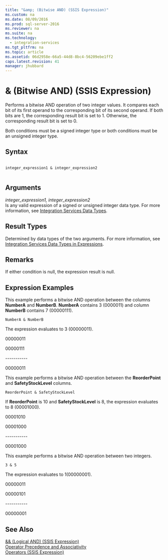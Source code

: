 ```yaml
---
title: "&amp; (Bitwise AND) (SSIS Expression)"
ms.custom: na
ms.date: 08/09/2016
ms.prod: sql-server-2016
ms.reviewer: na
ms.suite: na
ms.technology: 
  - integration-services
ms.tgt_pltfrm: na
ms.topic: article
ms.assetid: 06d2958e-66a5-44d8-8bc4-56209ebe1ff2
caps.latest.revision: 41
manager: jhubbard
---
```

# &amp; (Bitwise AND) (SSIS Expression)
Performs a bitwise AND operation of two integer values. It compares each bit of its first operand to the corresponding bit of its second operand. If both bits are 1, the corresponding result bit is set to 1. Otherwise, the corresponding result bit is set to 0.  
  
 Both conditions must be a signed integer type or both conditions must be an unsigned integer type.  
  
## Syntax  
  
```  
  
integer_expression1 & integer_expression2  
  
```  
  
## Arguments  
 *integer_expression1, integer_expression2*  
 Is any valid expression of a signed or unsigned integer data type. For more information, see [Integration Services Data Types](../../Topics/TopicNameNotContainA/Integration-Services-Data-Types.md).  
  
## Result Types  
 Determined by data types of the two arguments. For more information, see [Integration Services Data Types in Expressions](../../Topics/TopicNameNotContainA/Integration-Services-Data-Types-in-Expressions.md).  
  
## Remarks  
 If either condition is null, the expression result is null.  
  
## Expression Examples  
 This example performs a bitwise AND operation between the columns **NumberA** and **NumberB**. **NumberA** contains 3 (0000011) and column **NumberB** contains 7 (00000111).  
  
```  
NumberA & NumberB  
```  
  
 The expression evaluates to 3 (00000011).  
  
 00000011  
  
 00000111  
  
 ----------\-  
  
 00000011  
  
 This example performs a bitwise AND operation between the **ReorderPoint** and **SafetyStockLevel** columns.  
  
```  
ReorderPoint & SafetyStockLevel  
```  
  
 If **ReorderPoint** is 10 and **SafetyStockLevel** is 8, the expression evaluates to 8 (00001000).  
  
 00001010  
  
 00001000  
  
 ----------\-  
  
 00001000  
  
 This example performs a bitwise AND operation between two integers.  
  
```  
3 & 5   
```  
  
 The expression evaluates to 1(00000001).  
  
 00000011  
  
 00000101  
  
 ----------\-  
  
 00000001  
  
## See Also  
 [&& (Logical AND) (SSIS Expression)](../../Topics/TopicNameNotContainA/----Logical-AND---SSIS-Expression-.md)   
 [Operator Precedence and Associativity](../../Topics/TopicNameNotContainA/Operator-Precedence-and-Associativity.md)   
 [Operators (SSIS Expression)](../../Topics/TopicNameNotContainA/Operators--SSIS-Expression-.md)